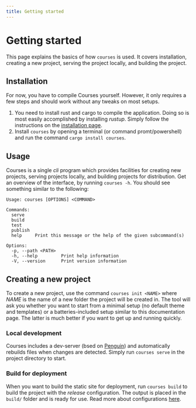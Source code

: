 ```yaml
---
title: Getting started
---
```


# Getting started
This page explains the basics of how `courses` is used. It covers installation, creating a new project, serving the project locally, and building the project.


## Installation
For now, you have to compile Courses yourself. However, it only requires a few steps and should work without any tweaks on most setups.


1. You need to install rust and cargo to compile the application. Doing so is most easily accomplished by installing *rustup*. Simply follow the instructions on the [installation page](https://rustup.rs/).
2. Install `courses` by opening a terminal (or command promt/powershell) and run the command `cargo install courses`.


## Usage
Courses is a single *cli* program which provides facilities for creating new projects, serving projects locally, and building projects for distribution. Get an overview of the interface, by running `courses -h`. You should see something similar to the following:

```text
Usage: courses [OPTIONS] <COMMAND>

Commands:
  serve    
  build    
  test     
  publish  
  help     Print this message or the help of the given subcommand(s)

Options:
  -p, --path <PATH>  
  -h, --help         Print help information
  -V, --version      Print version information
```

## Creating a new project
To create a new project, use the command `courses init <NAME>` where *NAME* is the name of a new folder the project will be created in. The tool will ask you whether you want to start from a minimal setup (no default theme and templates) or a batteries-included setup similar to this documentation page. The latter is much better if you want to get up and running quickly.

### Local development
Courses includes a dev-server (bsed on [Penguin](https://crates.io/crates/penguin/0.1.7)) and automatically rebuilds files when changes are detected. Simply run `courses serve` in the project directory to start.

### Build for deployment
When you want to build the static site for deployment, run `courses build` to build the project with the *release* configuration. The output is placed in the `build/` folder and is ready for use. Read more about configurations [here](/courses/documentation/02_project_organisation).